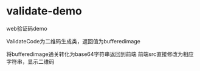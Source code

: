 # validate-demo
web验证码demo

ValidateCode为二维码生成类，返回值为bufferedimage

将bufferedimage通关转化为base64字符串返回到前端
前端src直接修改为相应字符串，显示二维码
